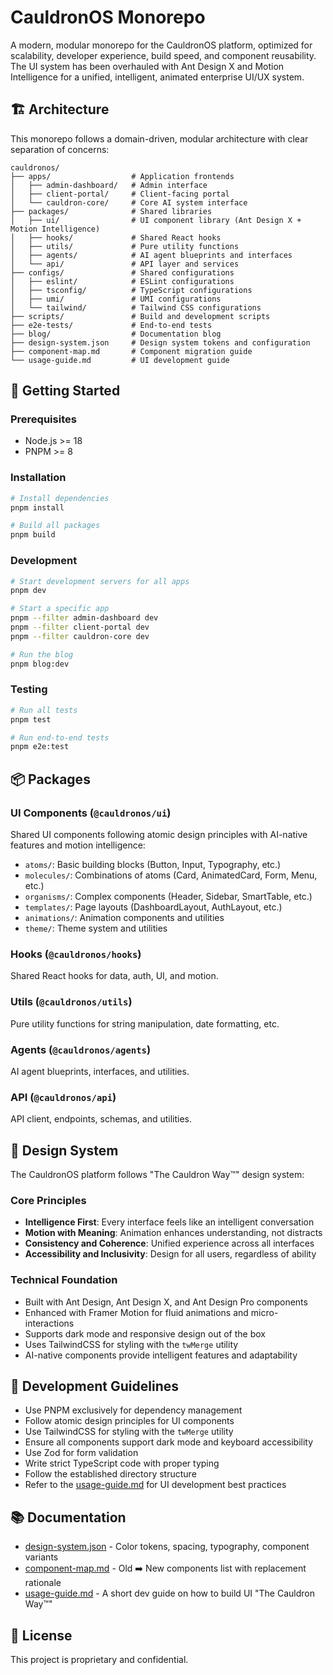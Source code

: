 # CauldronOS Monorepo

A modern, modular monorepo for the CauldronOS platform, optimized for scalability, developer experience, build speed, and component reusability. The UI system has been overhauled with Ant Design X and Motion Intelligence for a unified, intelligent, animated enterprise UI/UX system.

## 🏗️ Architecture

This monorepo follows a domain-driven, modular architecture with clear separation of concerns:

```
cauldronos/
├── apps/                  # Application frontends
│   ├── admin-dashboard/   # Admin interface
│   ├── client-portal/     # Client-facing portal
│   └── cauldron-core/     # Core AI system interface
├── packages/              # Shared libraries
│   ├── ui/                # UI component library (Ant Design X + Motion Intelligence)
│   ├── hooks/             # Shared React hooks
│   ├── utils/             # Pure utility functions
│   ├── agents/            # AI agent blueprints and interfaces
│   └── api/               # API layer and services
├── configs/               # Shared configurations
│   ├── eslint/            # ESLint configurations
│   ├── tsconfig/          # TypeScript configurations
│   ├── umi/               # UMI configurations
│   └── tailwind/          # Tailwind CSS configurations
├── scripts/               # Build and development scripts
├── e2e-tests/             # End-to-end tests
├── blog/                  # Documentation blog
├── design-system.json     # Design system tokens and configuration
├── component-map.md       # Component migration guide
└── usage-guide.md         # UI development guide
```

## 🚀 Getting Started

### Prerequisites

- Node.js >= 18
- PNPM >= 8

### Installation

```bash
# Install dependencies
pnpm install

# Build all packages
pnpm build
```

### Development

```bash
# Start development servers for all apps
pnpm dev

# Start a specific app
pnpm --filter admin-dashboard dev
pnpm --filter client-portal dev
pnpm --filter cauldron-core dev

# Run the blog
pnpm blog:dev
```

### Testing

```bash
# Run all tests
pnpm test

# Run end-to-end tests
pnpm e2e:test
```

## 📦 Packages

### UI Components (`@cauldronos/ui`)

Shared UI components following atomic design principles with AI-native features and motion intelligence:

- `atoms/`: Basic building blocks (Button, Input, Typography, etc.)
- `molecules/`: Combinations of atoms (Card, AnimatedCard, Form, Menu, etc.)
- `organisms/`: Complex components (Header, Sidebar, SmartTable, etc.)
- `templates/`: Page layouts (DashboardLayout, AuthLayout, etc.)
- `animations/`: Animation components and utilities
- `theme/`: Theme system and utilities

### Hooks (`@cauldronos/hooks`)

Shared React hooks for data, auth, UI, and motion.

### Utils (`@cauldronos/utils`)

Pure utility functions for string manipulation, date formatting, etc.

### Agents (`@cauldronos/agents`)

AI agent blueprints, interfaces, and utilities.

### API (`@cauldronos/api`)

API client, endpoints, schemas, and utilities.

## 🎨 Design System

The CauldronOS platform follows "The Cauldron Way™" design system:

### Core Principles

- **Intelligence First**: Every interface feels like an intelligent conversation
- **Motion with Meaning**: Animation enhances understanding, not distracts
- **Consistency and Coherence**: Unified experience across all interfaces
- **Accessibility and Inclusivity**: Design for all users, regardless of ability

### Technical Foundation

- Built with Ant Design, Ant Design X, and Ant Design Pro components
- Enhanced with Framer Motion for fluid animations and micro-interactions
- Supports dark mode and responsive design out of the box
- Uses TailwindCSS for styling with the `twMerge` utility
- AI-native components provide intelligent features and adaptability

## 🧩 Development Guidelines

- Use PNPM exclusively for dependency management
- Follow atomic design principles for UI components
- Use TailwindCSS for styling with the `twMerge` utility
- Ensure all components support dark mode and keyboard accessibility
- Use Zod for form validation
- Write strict TypeScript code with proper typing
- Follow the established directory structure
- Refer to the [usage-guide.md](./usage-guide.md) for UI development best practices

## 📚 Documentation

- [design-system.json](./design-system.json) - Color tokens, spacing, typography, component variants
- [component-map.md](./component-map.md) - Old ➡️ New components list with replacement rationale
- [usage-guide.md](./usage-guide.md) - A short dev guide on how to build UI "The Cauldron Way™"

## 📝 License

This project is proprietary and confidential.